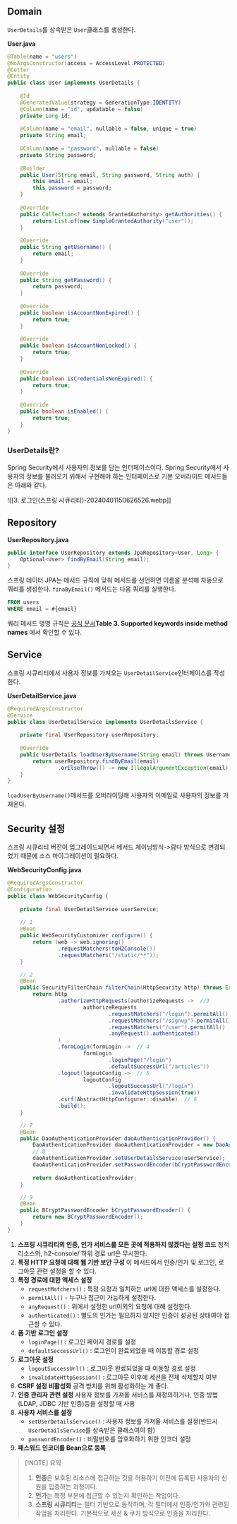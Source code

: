 ## Domain
`UserDetails`를 상속받은 `User`클래스를 생성한다.

**User.java**
```java
@Table(name = "users")  
@NoArgsConstructor(access = AccessLevel.PROTECTED)  
@Getter  
@Entity  
public class User implements UserDetails {  
  
    @Id  
    @GeneratedValue(strategy = GenerationType.IDENTITY)  
    @Column(name = "id", updatable = false)  
    private Long id;  
  
    @Column(name = "email", nullable = false, unique = true)  
    private String email;  
  
    @Column(name = "password", nullable = false)  
    private String password;  
  
    @Builder  
    public User(String email, String password, String auth) {  
        this.email = email;  
        this.password = password;  
    }  
  
    @Override  
    public Collection<? extends GrantedAuthority> getAuthorities() {  
        return List.of(new SimpleGrantedAuthority("user"));  
    }  
  
    @Override  
    public String getUsername() {  
        return email;  
    }  
  
    @Override  
    public String getPassword() {  
        return password;  
    }  
  
    @Override  
    public boolean isAccountNonExpired() {  
        return true;  
    }  
  
    @Override  
    public boolean isAccountNonLocked() {  
        return true;  
    }  
  
    @Override  
    public boolean isCredentialsNonExpired() {  
        return true;  
    }  
  
    @Override  
    public boolean isEnabled() {  
        return true;  
    }  
}
```

### UserDetails란?
Spring Security에서 사용자의 정보를 담는 인터페이스이다.
Spring Security에서 사용자의 정보를 불러오기 위해서 구현해야 하는 인터페이스로 기본 오버라이드 메서드들은 아래와 같다.

![[3. 로그인(스프링 시큐리티)-20240401150626526.webp]]

## Repository
**UserRepository.java**
```java
public interface UserRepository extends JpaRepository<User, Long> {  
    Optional<User> findByEmail(String email);  
}
```

스프링 데이터 JPA는 메서드 규칙에 맞춰 메서드를 선언하면 이름을 분석해 자동으로 쿼리를 생성한다.
`finaByEmail()` 메서드는 다음 쿼리를 실행한다.
```sql
FROM users
WHERE email = #{email}
```

쿼리 메서드 명명 규칙은 [공식 문서](https://docs.spring.io/spring-data/jpa/docs/2.4.5/reference/html/#reference)**Table 3. Supported keywords inside method names** 에서 확인할 수 있다.

## Service
스프링 시큐리티에서 사용자 정보를 가져오는 `UserDetailService`인터페이스를 작성한다.

**UserDetailService.java**
```java
@RequiredArgsConstructor  
@Service  
public class UserDetailService implements UserDetailsService {  
      
    private final UserRepository userRepository;
    
    @Override  
    public UserDetails loadUserByUsername(String email) throws UsernameNotFoundException {  
        return userRepository.findByEmail(email)  
                .orElseThrow(() -> new IllegalArgumentException(email));  
    }  
}
```
`loadUserByUsername()`메서드를 오버라이딩해 사용자의 이메일로 사용자의 정보를 가져온다.

## Security 설정

스프링 시큐리티 버전이 업그레이드되면서 메서드 체이닝방식->람다 방식으로 변경되었기 때문에 소스 마이그레이션이 필요하다.

**WebSecurityConfig.java**
```java
@RequiredArgsConstructor  
@Configuration  
public class WebSecurityConfig {  
  
    private final UserDetailService userService;  
	
	// 1
    @Bean  
    public WebSecurityCustomizer configure() {  
        return (web -> web.ignoring()  
                .requestMatchers(toH2Console())  
                .requestMatchers("/static/**"));  
    }  

	// 2
    @Bean  
    public SecurityFilterChain filterChain(HttpSecurity http) throws Exception {  
        return http  
                .authorizeHttpRequests(authorizeRequests ->  //3
                        authorizeRequests  
                                .requestMatchers("/login").permitAll()  
                                .requestMatchers("/signup").permitAll()  
                                .requestMatchers("/user").permitAll()  
                                .anyRequest().authenticated()  
                )  
                .formLogin(formLogin ->  // 4
                        formLogin  
                                .loginPage("/login")  
                                .defaultSuccessUrl("/articles"))  
                .logout(logoutConfig ->  // 5
                        logoutConfig  
                                .logoutSuccessUrl("/login")  
                                .invalidateHttpSession(true))  
                .csrf(AbstractHttpConfigurer::disable)  // 6
                .build();  
    }  

	// 7
    @Bean  
    public DaoAuthenticationProvider daoAuthenticationProvider() {  
        DaoAuthenticationProvider daoAuthenticationProvider = new DaoAuthenticationProvider();  
		// 8
        daoAuthenticationProvider.setUserDetailsService(userService);  
        daoAuthenticationProvider.setPasswordEncoder(bCryptPasswordEncoder());  
  
        return daoAuthenticationProvider;  
    }  

	// 9
    @Bean  
    public BCryptPasswordEncoder bCryptPasswordEncoder() {  
        return new BCryptPasswordEncoder();  
    }  
}
```

1. **스프링 시큐리티의 인증, 인가 서비스를 모든 곳에 적용하지 않겠다는 설정 코드**
   정적 리소스와, h2-console/ 하위 경로 url은 무시한다.
2. **특정 HTTP 요청에 대해 웹 기반 보안 구성**
	이 메서드에서 인증/인가 및 로그인, 로그아웃 관련 설정을 할 수 있다.
3. **특정 경로에 대한 액세스 설정**
	- `requestMatchers()` : 특정 요청과 일치하는 url에 대한 액세스를 설정한다.
	- `permitAll()` - 누구나 접근이 가능하게 설정한다.
	- `anyRequest()` : 위에서 설정한 url이외의 요청에 대해 설정한다.
	- `authenticated()` : 별도의 인가는 필요하지 않지만 인증이 성공된 상태여야 접근할 수 있다.
4. **폼 기반 로그인 설정**
	- `loginPage()` : 로그인 페이지 경로를 설정
	- `defaultSeccessUrl()` : 로그인이 완료되었을 때 이동할 경로 설정
5. **로그아웃 설정**
	- `logoutSuccessUrl()` : 로그아웃 완료되었을 때 이동할 경로 설정
	- `invalidateHttpSession()` : 로그아웃 이후에 세션을 전체 삭제할지 여부
6. **CSRF 설정 비활성화** 
   공격 방지를 위해 활성화하는 게 좋다.
7. **인증 관리자 관련 설정**
   사용자 정보를 가져올 서비스를 재정의하거나, 인증 방법(LDAP, JDBC 기반 인증)등을 설정할 때 사용
8. **사용자 서비스를 설정**
   - `setUserDetailsService()` : 사용자 정보를 가져올 서비스를 설정(반드시 `UserDetailsService`를 상속받은 클래스여야 함)
   - `passwordEncoder()` : 비밀번호를 암호화하기 위한 인코더 설정
9. **패스워드 인코더를 Bean으로 등록**


> [!NOTE] 요약
> 1. **인증**은 보호된 리소스에 접근하는 것을 허용하기 이전에 등록된 사용자의 신원을 입증하는 과정이다.
> 2. **인가**는 특정 부분에 접근할 수 있는지 확인하는 작업이다.
> 3. **스프링 시큐리티**는 필터 기반으로 동작하며, 각 필터에서 인증/인가와 관련된 작업을 처리한다.
>    기본적으로 세션 & 쿠키 방식으로 인증을 처리한다.


